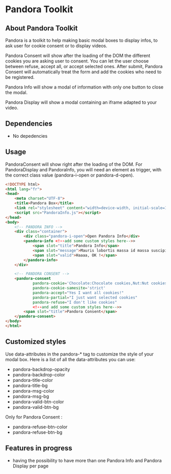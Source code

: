 Pandora Toolkit
=====

About Pandora Toolkit
-----
Pandora is a toolkit to help making basic modal boxes to display infos, to ask user for cookie consent or to display videos.

Pandora Consent will show after the loading of the DOM the different cookies you are asking user to consent. You can let the user choose between refuse, accept all, or accept selected ones. After submit, Pandora Consent will automatically treat the form and add the cookies who need to be registered.

Pandora Info will show a modal of information with only one button to close the modal.

Pandora Display will show a modal containing an iframe adapted to your video.

Dependencies
-----
* No depedencies

Usage
-----
PandoraConsent will show right after the loading of the DOM.
For PandoraDisplay and PandoraInfo, you will need an element as trigger, with the correct class value (pandora-i-open or pandora-d-open).
```html
<!DOCTYPE html>
<html lang="fr">
<head>
    <meta charset="UTF-8">
    <title>Pandora Box</title>
    <link rel="stylesheet" content="width=device-width, initial-scale=1.0" href="pandora_info.css">
    <script src="PandoraInfo.js"></script>
</head>
<body>
    <!-- PANDORA INFO -->
    <div class="container">
        <div class="pandora-i-open">Open Pandora Info</div>
        <pandora-info <!--add some custom styles here-->>
            <span slot="title">Pandora Info</span>
            <span slot="message">Mauris lobortis massa id massa suscipit molestie. Donec odio ligula, tincidunt sit amet accumsan eget, tristique non nisl. Cras leo ligula, placerat ac bibendum eget, accumsan sed orci. Sed viverra dapibus commodo. Nulla pretium ex ac enim gravida lacinia. Fusce est diam, tincidunt sed pulvinar non, pellentesque ac tellus. Aliquam erat volutpat. Vivamus velit metus, sodales vitae est ac, cursus pellentesque justo.</span>
            <span slot="valid">Haaaa, OK !</span>
        </pandora-info>
    </div>

    <!-- PANDORA CONSENT -->
    <pandora-consent
            pandora-cookie='Chocolate:Chocolate cookies,Nut:Nut cookies,Fruit:Fruit cookies'
            pandora-cookie-samesite='strict'
            pandora-accept="Yes I want all cookies!"
            pandora-partial="I just want selected cookies"
            pandora-refuse="I don't like cookies"
            <!--and add some custom styles here-->>
        <span slot="title">Pandora Consent</span>
    </pandora-consent>
</body>
</html>
```

Customized styles
-----
Use data-attributes in the pandora-* tag to customize the style of your modal box.
Here is a list of all the data-attributes you can use:
* pandora-backdrop-opacity
* pandora-backdrop-color
* pandora-title-color
* pandora-title-bg
* pandora-msg-color
* pandora-msg-bg
* pandora-valid-btn-color
* pandora-valid-btn-bg

Only for Pandora Consent :
* pandora-refuse-btn-color
* pandora-refuse-btn-bg

Features in progress
-----
* having the possibility to have more than one Pandora Info and Pandora Display per page